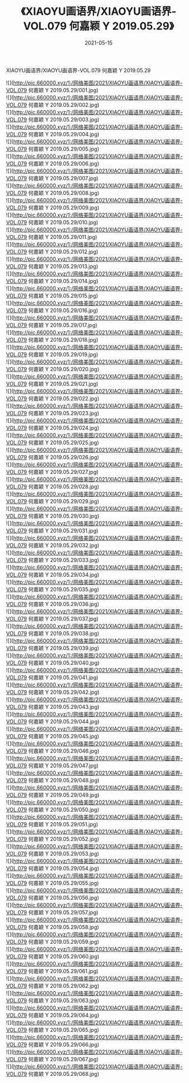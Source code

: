 ﻿---
layout: post
title:  《XIAOYU画语界/XIAOYU画语界-VOL.079 何嘉颖 Y 2019.05.29》
date:   2021-05-15
img: http://pic.660000.xyz/1:/网络美图/2021/XIAOYU画语界/XIAOYU画语界-VOL.079 何嘉颖 Y 2019.05.29/000.jpg
categories: [美女, 清纯, 唯美]
---

XIAOYU画语界/XIAOYU画语界-VOL.079 何嘉颖 Y 2019.05.29

 ![](http://pic.660000.xyz/1:/网络美图/2021/XIAOYU画语界/XIAOYU画语界-VOL.079 何嘉颖 Y 2019.05.29/001.jpg) <br>![](http://pic.660000.xyz/1:/网络美图/2021/XIAOYU画语界/XIAOYU画语界-VOL.079 何嘉颖 Y 2019.05.29/002.jpg) <br>![](http://pic.660000.xyz/1:/网络美图/2021/XIAOYU画语界/XIAOYU画语界-VOL.079 何嘉颖 Y 2019.05.29/003.jpg) <br>![](http://pic.660000.xyz/1:/网络美图/2021/XIAOYU画语界/XIAOYU画语界-VOL.079 何嘉颖 Y 2019.05.29/004.jpg) <br>![](http://pic.660000.xyz/1:/网络美图/2021/XIAOYU画语界/XIAOYU画语界-VOL.079 何嘉颖 Y 2019.05.29/005.jpg) <br>![](http://pic.660000.xyz/1:/网络美图/2021/XIAOYU画语界/XIAOYU画语界-VOL.079 何嘉颖 Y 2019.05.29/006.jpg) <br>![](http://pic.660000.xyz/1:/网络美图/2021/XIAOYU画语界/XIAOYU画语界-VOL.079 何嘉颖 Y 2019.05.29/007.jpg) <br>![](http://pic.660000.xyz/1:/网络美图/2021/XIAOYU画语界/XIAOYU画语界-VOL.079 何嘉颖 Y 2019.05.29/008.jpg) <br>![](http://pic.660000.xyz/1:/网络美图/2021/XIAOYU画语界/XIAOYU画语界-VOL.079 何嘉颖 Y 2019.05.29/009.jpg) <br>![](http://pic.660000.xyz/1:/网络美图/2021/XIAOYU画语界/XIAOYU画语界-VOL.079 何嘉颖 Y 2019.05.29/010.jpg) <br>![](http://pic.660000.xyz/1:/网络美图/2021/XIAOYU画语界/XIAOYU画语界-VOL.079 何嘉颖 Y 2019.05.29/011.jpg) <br>![](http://pic.660000.xyz/1:/网络美图/2021/XIAOYU画语界/XIAOYU画语界-VOL.079 何嘉颖 Y 2019.05.29/012.jpg) <br>![](http://pic.660000.xyz/1:/网络美图/2021/XIAOYU画语界/XIAOYU画语界-VOL.079 何嘉颖 Y 2019.05.29/013.jpg) <br>![](http://pic.660000.xyz/1:/网络美图/2021/XIAOYU画语界/XIAOYU画语界-VOL.079 何嘉颖 Y 2019.05.29/014.jpg) <br>![](http://pic.660000.xyz/1:/网络美图/2021/XIAOYU画语界/XIAOYU画语界-VOL.079 何嘉颖 Y 2019.05.29/015.jpg) <br>![](http://pic.660000.xyz/1:/网络美图/2021/XIAOYU画语界/XIAOYU画语界-VOL.079 何嘉颖 Y 2019.05.29/016.jpg) <br>![](http://pic.660000.xyz/1:/网络美图/2021/XIAOYU画语界/XIAOYU画语界-VOL.079 何嘉颖 Y 2019.05.29/017.jpg) <br>![](http://pic.660000.xyz/1:/网络美图/2021/XIAOYU画语界/XIAOYU画语界-VOL.079 何嘉颖 Y 2019.05.29/018.jpg) <br>![](http://pic.660000.xyz/1:/网络美图/2021/XIAOYU画语界/XIAOYU画语界-VOL.079 何嘉颖 Y 2019.05.29/019.jpg) <br>![](http://pic.660000.xyz/1:/网络美图/2021/XIAOYU画语界/XIAOYU画语界-VOL.079 何嘉颖 Y 2019.05.29/020.jpg) <br>![](http://pic.660000.xyz/1:/网络美图/2021/XIAOYU画语界/XIAOYU画语界-VOL.079 何嘉颖 Y 2019.05.29/021.jpg) <br>![](http://pic.660000.xyz/1:/网络美图/2021/XIAOYU画语界/XIAOYU画语界-VOL.079 何嘉颖 Y 2019.05.29/022.jpg) <br>![](http://pic.660000.xyz/1:/网络美图/2021/XIAOYU画语界/XIAOYU画语界-VOL.079 何嘉颖 Y 2019.05.29/023.jpg) <br>![](http://pic.660000.xyz/1:/网络美图/2021/XIAOYU画语界/XIAOYU画语界-VOL.079 何嘉颖 Y 2019.05.29/024.jpg) <br>![](http://pic.660000.xyz/1:/网络美图/2021/XIAOYU画语界/XIAOYU画语界-VOL.079 何嘉颖 Y 2019.05.29/025.jpg) <br>![](http://pic.660000.xyz/1:/网络美图/2021/XIAOYU画语界/XIAOYU画语界-VOL.079 何嘉颖 Y 2019.05.29/026.jpg) <br>![](http://pic.660000.xyz/1:/网络美图/2021/XIAOYU画语界/XIAOYU画语界-VOL.079 何嘉颖 Y 2019.05.29/027.jpg) <br>![](http://pic.660000.xyz/1:/网络美图/2021/XIAOYU画语界/XIAOYU画语界-VOL.079 何嘉颖 Y 2019.05.29/028.jpg) <br>![](http://pic.660000.xyz/1:/网络美图/2021/XIAOYU画语界/XIAOYU画语界-VOL.079 何嘉颖 Y 2019.05.29/029.jpg) <br>![](http://pic.660000.xyz/1:/网络美图/2021/XIAOYU画语界/XIAOYU画语界-VOL.079 何嘉颖 Y 2019.05.29/030.jpg) <br>![](http://pic.660000.xyz/1:/网络美图/2021/XIAOYU画语界/XIAOYU画语界-VOL.079 何嘉颖 Y 2019.05.29/031.jpg) <br>![](http://pic.660000.xyz/1:/网络美图/2021/XIAOYU画语界/XIAOYU画语界-VOL.079 何嘉颖 Y 2019.05.29/032.jpg) <br>![](http://pic.660000.xyz/1:/网络美图/2021/XIAOYU画语界/XIAOYU画语界-VOL.079 何嘉颖 Y 2019.05.29/033.jpg) <br>![](http://pic.660000.xyz/1:/网络美图/2021/XIAOYU画语界/XIAOYU画语界-VOL.079 何嘉颖 Y 2019.05.29/034.jpg) <br>![](http://pic.660000.xyz/1:/网络美图/2021/XIAOYU画语界/XIAOYU画语界-VOL.079 何嘉颖 Y 2019.05.29/035.jpg) <br>![](http://pic.660000.xyz/1:/网络美图/2021/XIAOYU画语界/XIAOYU画语界-VOL.079 何嘉颖 Y 2019.05.29/036.jpg) <br>![](http://pic.660000.xyz/1:/网络美图/2021/XIAOYU画语界/XIAOYU画语界-VOL.079 何嘉颖 Y 2019.05.29/037.jpg) <br>![](http://pic.660000.xyz/1:/网络美图/2021/XIAOYU画语界/XIAOYU画语界-VOL.079 何嘉颖 Y 2019.05.29/038.jpg) <br>![](http://pic.660000.xyz/1:/网络美图/2021/XIAOYU画语界/XIAOYU画语界-VOL.079 何嘉颖 Y 2019.05.29/039.jpg) <br>![](http://pic.660000.xyz/1:/网络美图/2021/XIAOYU画语界/XIAOYU画语界-VOL.079 何嘉颖 Y 2019.05.29/040.jpg) <br>![](http://pic.660000.xyz/1:/网络美图/2021/XIAOYU画语界/XIAOYU画语界-VOL.079 何嘉颖 Y 2019.05.29/041.jpg) <br>![](http://pic.660000.xyz/1:/网络美图/2021/XIAOYU画语界/XIAOYU画语界-VOL.079 何嘉颖 Y 2019.05.29/042.jpg) <br>![](http://pic.660000.xyz/1:/网络美图/2021/XIAOYU画语界/XIAOYU画语界-VOL.079 何嘉颖 Y 2019.05.29/043.jpg) <br>![](http://pic.660000.xyz/1:/网络美图/2021/XIAOYU画语界/XIAOYU画语界-VOL.079 何嘉颖 Y 2019.05.29/044.jpg) <br>![](http://pic.660000.xyz/1:/网络美图/2021/XIAOYU画语界/XIAOYU画语界-VOL.079 何嘉颖 Y 2019.05.29/045.jpg) <br>![](http://pic.660000.xyz/1:/网络美图/2021/XIAOYU画语界/XIAOYU画语界-VOL.079 何嘉颖 Y 2019.05.29/046.jpg) <br>![](http://pic.660000.xyz/1:/网络美图/2021/XIAOYU画语界/XIAOYU画语界-VOL.079 何嘉颖 Y 2019.05.29/047.jpg) <br>![](http://pic.660000.xyz/1:/网络美图/2021/XIAOYU画语界/XIAOYU画语界-VOL.079 何嘉颖 Y 2019.05.29/048.jpg) <br>![](http://pic.660000.xyz/1:/网络美图/2021/XIAOYU画语界/XIAOYU画语界-VOL.079 何嘉颖 Y 2019.05.29/049.jpg) <br>![](http://pic.660000.xyz/1:/网络美图/2021/XIAOYU画语界/XIAOYU画语界-VOL.079 何嘉颖 Y 2019.05.29/050.jpg) <br>![](http://pic.660000.xyz/1:/网络美图/2021/XIAOYU画语界/XIAOYU画语界-VOL.079 何嘉颖 Y 2019.05.29/051.jpg) <br>![](http://pic.660000.xyz/1:/网络美图/2021/XIAOYU画语界/XIAOYU画语界-VOL.079 何嘉颖 Y 2019.05.29/052.jpg) <br>![](http://pic.660000.xyz/1:/网络美图/2021/XIAOYU画语界/XIAOYU画语界-VOL.079 何嘉颖 Y 2019.05.29/053.jpg) <br>![](http://pic.660000.xyz/1:/网络美图/2021/XIAOYU画语界/XIAOYU画语界-VOL.079 何嘉颖 Y 2019.05.29/054.jpg) <br>![](http://pic.660000.xyz/1:/网络美图/2021/XIAOYU画语界/XIAOYU画语界-VOL.079 何嘉颖 Y 2019.05.29/055.jpg) <br>![](http://pic.660000.xyz/1:/网络美图/2021/XIAOYU画语界/XIAOYU画语界-VOL.079 何嘉颖 Y 2019.05.29/056.jpg) <br>![](http://pic.660000.xyz/1:/网络美图/2021/XIAOYU画语界/XIAOYU画语界-VOL.079 何嘉颖 Y 2019.05.29/057.jpg) <br>![](http://pic.660000.xyz/1:/网络美图/2021/XIAOYU画语界/XIAOYU画语界-VOL.079 何嘉颖 Y 2019.05.29/058.jpg) <br>![](http://pic.660000.xyz/1:/网络美图/2021/XIAOYU画语界/XIAOYU画语界-VOL.079 何嘉颖 Y 2019.05.29/059.jpg) <br>![](http://pic.660000.xyz/1:/网络美图/2021/XIAOYU画语界/XIAOYU画语界-VOL.079 何嘉颖 Y 2019.05.29/060.jpg) <br>![](http://pic.660000.xyz/1:/网络美图/2021/XIAOYU画语界/XIAOYU画语界-VOL.079 何嘉颖 Y 2019.05.29/061.jpg) <br>![](http://pic.660000.xyz/1:/网络美图/2021/XIAOYU画语界/XIAOYU画语界-VOL.079 何嘉颖 Y 2019.05.29/062.jpg) <br>![](http://pic.660000.xyz/1:/网络美图/2021/XIAOYU画语界/XIAOYU画语界-VOL.079 何嘉颖 Y 2019.05.29/063.jpg) <br>![](http://pic.660000.xyz/1:/网络美图/2021/XIAOYU画语界/XIAOYU画语界-VOL.079 何嘉颖 Y 2019.05.29/064.jpg) <br>![](http://pic.660000.xyz/1:/网络美图/2021/XIAOYU画语界/XIAOYU画语界-VOL.079 何嘉颖 Y 2019.05.29/065.jpg) <br>![](http://pic.660000.xyz/1:/网络美图/2021/XIAOYU画语界/XIAOYU画语界-VOL.079 何嘉颖 Y 2019.05.29/066.jpg) <br>![](http://pic.660000.xyz/1:/网络美图/2021/XIAOYU画语界/XIAOYU画语界-VOL.079 何嘉颖 Y 2019.05.29/067.jpg) <br>![](http://pic.660000.xyz/1:/网络美图/2021/XIAOYU画语界/XIAOYU画语界-VOL.079 何嘉颖 Y 2019.05.29/068.jpg) <br>